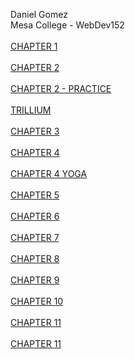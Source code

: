 Daniel Gomez 
<br>
Mesa College - WebDev152
<br>
<br>
<a href="./chapter1">CHAPTER 1</a>
<br>
<br>
<a href="./chapter2/pacific/">CHAPTER 2</a>
<br>
<br>
<a href="./chapter2/practice/practice.html">CHAPTER 2 - PRACTICE</a>
<br>
<br>
<a href="./extra-credit">TRILLIUM</a>
<br>
<br>
<a href="./chapter3/yoga/index.html">CHAPTER 3</a>
<br>
<br>
<a href="./chapter4/ch4pacific">CHAPTER 4</a>
<br>
<br>
<a href="./chapter4/ch4yoga/yoga">CHAPTER 4 YOGA</a>
<br>
<br>
<a href="./chapter5/ch5pacific/index.html">CHAPTER 5</a>
<br>
<br>
<a href="./chapter6/ch6pacific/index.html">CHAPTER 6</a>
<br>
<br>
<a href="./chapter7/ch7pacific/index.html">CHAPTER 7</a>
<br>
<br>
<a href="./chapter8/ch8pacific/index.html">CHAPTER 8</a>
<br>
<br>
<a href="./chapter9/ch9pacific/index.html">CHAPTER 9</a>
<br>
<br>
<a href="./chapter10/ch10pacific/index.html">CHAPTER 10</a>
<br>
<br>
<a href="./chapter11/ch11pacific/index.html">CHAPTER 11</a>
<br>
<br>
<a href="./chapter12/ch12pacific/index.html">CHAPTER 11</a>







